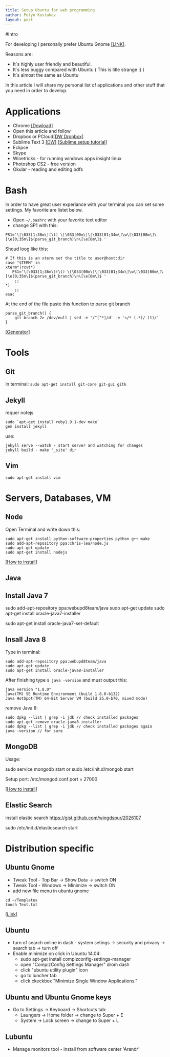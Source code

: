 ```yaml
---
title: Setup Ubuntu for web programming
author: Petyo Kostakov
layout: post
---
```


#Intro

For developing I personally prefer Ubuntu Gnome [[LINK]](http://ubuntugnome.org/).

Reasons are:

* It`s highly user friendly and beautiful.
* It`s less buggy compared with Ubuntu ( This is litle strange :) )
* It`s almost the same as Ubuntu

In this article I will share my personal list of applications and other stuff that you need in order to develop.

# Applications

* Chrome [[Dowload]](https://www.google.com/intl/EN/chrome/browser/)
* Open this article and follow
* Dropbox or PCloud[[DW Dropbox]](https://www.dropbox.com/install)
* Sublime Text 3 [[DW]](http://www.sublimetext.com/3) [[Sublime setup tutorial]](#) 
* Eclipse
* Skype
* Winetricks - for running windows apps insight linux
* Photoshop CS2 - free version
* Okular - reading and editing pdfs 

# Bash 

In order to have great user experiance with your terminal you can set some settings. My favorite are listet below.

* Open  `~/.bashrc` with your favorite text editor
* change SP1 with this:

```
PS1='\[\033[1;36m\](\t) \[\033[00m\]\[\033[01;34m\]\w\[\033[00m\]\[\e[0;35m\]$(parse_git_branch)\n\[\e[0m\]$ '
```

Shoud loog like this:

```
# If this is an xterm set the title to user@host:dir
case "$TERM" in
xterm*|rxvt*)
   PS1='\[\033[1;36m\](\t) \[\033[00m\]\[\033[01;34m\]\w\[\033[00m\]\[\e[0;35m\]$(parse_git_branch)\n\[\e[0m\]$ '
    ;;
*)
    ;;
esac
```
At the end of the file paste this function to parse git branch

```
parse_git_branch() {
    git branch 2> /dev/null | sed -e '/^[^*]/d' -e 's/* (.*)/ (1)/'
}
```

[[Generator]](http://bashrcgenerator.com/)

# Tools
## Git

In terminal: `sudo apt-get install git-core git-gui gitk`

## Jekyll
requer notejs
```
sudo `apt-get install ruby1.9.1-dev make`
gem install jekyll
```

use:
```
jekyll serve --watch - start server and watching for changes
jekyll build - make '_site' dir
```

## Vim

`sudo apt-get install vim`

# Servers, Databases, VM

## Node

Open Terminal and write down this:

```
sudo apt-get install python-software-properties python g++ make
sudo add-apt-repository ppa:chris-lea/node.js
sudo apt-get update
sudo apt-get install nodejs
```
[[How to install]](https://github.com/joyent/node/wiki/Installing-Node.js-via-package-manager#ubuntu-mint-elementary-os)

## Java

## Install Java 7

sudo add-apt-repository ppa:webupd8team/java
sudo apt-get update
sudo apt-get install oracle-java7-installer

sudo apt-get install oracle-java7-set-default

## Insall Java 8

Type in terminal:

```
sudo add-apt-repository ppa:webupd8team/java
sudo apt-get update
sudo apt-get install oracle-java8-installer
```

After finishing type `$ java -version` and must output this:

```
java version "1.8.0"
Java(TM) SE Runtime Environment (build 1.8.0-b132)
Java HotSpot(TM) 64-Bit Server VM (build 25.0-b70, mixed mode)
```

remove Java 8:

```
sudo dpkg --list | grep -i jdk // check installed packages
sudo apt-get remove oracle-java8-installer
sudo dpkg --list | grep -i jdk // check installed packages again
java -version // for sure
```

## MongoDB

Usage:

sudo service mongodb start
or
sudo /etc/init.d/mongob start

Setup port:
/etc/mongod.conf
port = 27000

[[How to install]](http://docs.mongodb.org/manual/tutorial/install-mongodb-on-ubuntu/)

## Elastic Search

install elastic search
https://gist.github.com/wingdspur/2026107

sudo /etc/init.d/elasticsearch start

# Distribution specific

## Ubuntu Gnome

* Tweak Tool - Top Bar -> Show Data -> switch ON
* Tweak Tool - Windows -> Minimize -> switch ON
* add new file menu in ubuntu gnome 
 
```
cd ~/Templates
touch Text.txt
```

[[Link]](http://askubuntu.com/questions/309834/missing-new-file-in-ubuntu-13-04)

## Ubuntu

*  turn of search online in dash - system setings -> security and privacy -> search tab -> turn off 
* Enable minimize on click in Ubuntu 14.04:
	- sudo apt-get install compizconfig-settings-manager
	- open "CompizConfig Settings Manager" drom dash
	- click "ubuntu utility plugin" icon
	- go to luncher tab
	- click ckeckbox "Minimize Single Window Applications."

## Ubuntu and Ubuntu Gnome keys

* Go to Settings -> Keyboard -> Shortcuts tab:
	- Laungers -> Home folder -> change to Super + E
	- System -> Lock screen -> change to Super + L

## Lubuntu 

* Manage monitors tool - install from software center 'Arandr'
